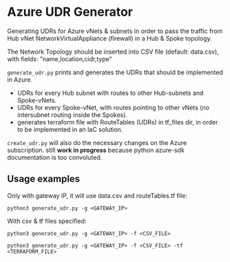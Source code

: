 # Azure UDR Generator

Generating UDRs for Azure vNets & subnets in order to pass the traffic from Hub vNet NetworkVirtualAppliance (firewall) in a Hub & Spoke topology.

The Network Topology should be inserted into CSV file (default: data.csv), with fields: "name,location,cidr,type"

`generate_udr.py` prints and generates the UDRs that should be implemented in Azure.

* UDRs for every Hub subnet with routes to other Hub-subnets and Spoke-vNets.
* UDRs for every Spoke-vNet, with routes pointing to other vNets (no intersubnet routing inside the Spokes).
* generates terraform file with RouteTables (UDRs) in tf_files dir, in order to be implemented in an IaC solution.

`create_udr.py` will also do the necessary changes on the Azure subscription. still **work in progress** because python azure-sdk documentation is too convoluted.


## Usage examples
Only with gateway IP, it will use data.csv and routeTables.tf file:

`python3 generate_udr.py -g <GATEWAY_IP>`


With csv & tf files specified:

`python3 generate_udr.py -g <GATEWAY_IP> -f <CSV_FILE>`

`python3 generate_udr.py -g <GATEWAY_IP> -f <CSV_FILE> -tf <TERRAFORM_FILE>`
